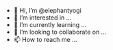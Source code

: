 - 👋 Hi, I’m @elephantyogi
- 👀 I’m interested in ...
- 🌱 I’m currently learning ...
- 💞️ I’m looking to collaborate on ...
- 📫 How to reach me ...

<!---
elephantyogi/elephantyogi is a ✨ special ✨ repository because its `README.md` (this file) appears on your GitHub profile.
You can click the Preview link to take a look at your changes.
--->
